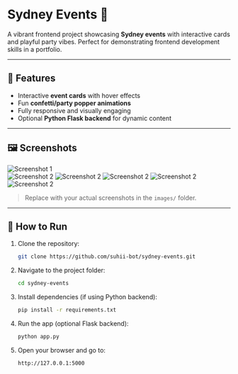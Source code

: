 # Sydney Events 🎉

A vibrant frontend project showcasing **Sydney events** with interactive cards and playful party vibes. Perfect for demonstrating frontend development skills in a portfolio.  

---

## 🌟 Features

- Interactive **event cards** with hover effects  
- Fun **confetti/party popper animations**  
- Fully responsive and visually engaging  
- Optional **Python Flask backend** for dynamic content  

---

## 🖼️ Screenshots

![Screenshot 1](C:\Users\LENOVO\Downloads\images\ss1.png)  
![Screenshot 2](C:\Users\LENOVO\Downloads\images\ss2.png) 
![Screenshot 2](C:\Users\LENOVO\Downloads\images\ss3.png) 
![Screenshot 2](C:\Users\LENOVO\Downloads\images\ss4.png) 
![Screenshot 2](C:\Users\LENOVO\Downloads\images\ss5.png) 
![Screenshot 2](C:\Users\LENOVO\Downloads\images\ss6.png) 

> Replace with your actual screenshots in the `images/` folder.

---

## 🚀 How to Run

1. Clone the repository:
   ```bash
   git clone https://github.com/suhii-bot/sydney-events.git

2. Navigate to the project folder:
   ```bash
   cd sydney-events


3. Install dependencies (if using Python backend):
   ```bash
   pip install -r requirements.txt


4. Run the app (optional Flask backend):
   ```bash
   python app.py


5. Open your browser and go to:
   ```bash
   http://127.0.0.1:5000
